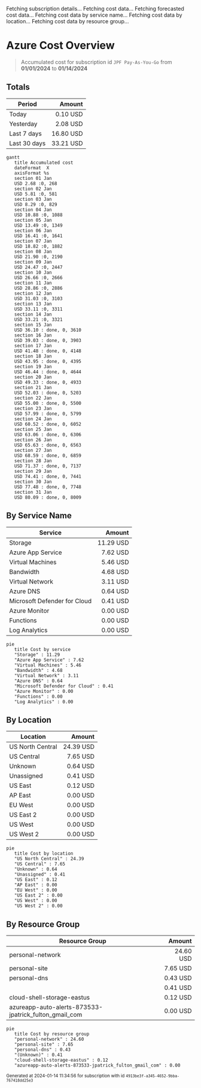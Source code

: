 Fetching subscription details...
Fetching cost data...
Fetching forecasted cost data...
Fetching cost data by service name...
Fetching cost data by location...
Fetching cost data by resource group...
# Azure Cost Overview

> Accumulated cost for subscription id `JPF Pay-As-You-Go` from **01/01/2024** to **01/14/2024**

## Totals

|Period|Amount|
|---|---:|
|Today|0.10 USD|
|Yesterday|2.08 USD|
|Last 7 days|16.80 USD|
|Last 30 days|33.21 USD|

```mermaid
gantt
   title Accumulated cost
   dateFormat  X
   axisFormat %s
   section 01 Jan
   USD 2.68 :0, 268
   section 02 Jan
   USD 5.81 :0, 581
   section 03 Jan
   USD 8.29 :0, 829
   section 04 Jan
   USD 10.88 :0, 1088
   section 05 Jan
   USD 13.49 :0, 1349
   section 06 Jan
   USD 16.41 :0, 1641
   section 07 Jan
   USD 18.82 :0, 1882
   section 08 Jan
   USD 21.90 :0, 2190
   section 09 Jan
   USD 24.47 :0, 2447
   section 10 Jan
   USD 26.66 :0, 2666
   section 11 Jan
   USD 28.86 :0, 2886
   section 12 Jan
   USD 31.03 :0, 3103
   section 13 Jan
   USD 33.11 :0, 3311
   section 14 Jan
   USD 33.21 :0, 3321
   section 15 Jan
   USD 36.10 : done, 0, 3610
   section 16 Jan
   USD 39.03 : done, 0, 3903
   section 17 Jan
   USD 41.48 : done, 0, 4148
   section 18 Jan
   USD 43.95 : done, 0, 4395
   section 19 Jan
   USD 46.44 : done, 0, 4644
   section 20 Jan
   USD 49.33 : done, 0, 4933
   section 21 Jan
   USD 52.03 : done, 0, 5203
   section 22 Jan
   USD 55.00 : done, 0, 5500
   section 23 Jan
   USD 57.99 : done, 0, 5799
   section 24 Jan
   USD 60.52 : done, 0, 6052
   section 25 Jan
   USD 63.06 : done, 0, 6306
   section 26 Jan
   USD 65.63 : done, 0, 6563
   section 27 Jan
   USD 68.59 : done, 0, 6859
   section 28 Jan
   USD 71.37 : done, 0, 7137
   section 29 Jan
   USD 74.41 : done, 0, 7441
   section 30 Jan
   USD 77.48 : done, 0, 7748
   section 31 Jan
   USD 80.09 : done, 0, 8009
```

## By Service Name

|Service|Amount|
|---|---:|
|Storage|11.29 USD|
|Azure App Service|7.62 USD|
|Virtual Machines|5.46 USD|
|Bandwidth|4.68 USD|
|Virtual Network|3.11 USD|
|Azure DNS|0.64 USD|
|Microsoft Defender for Cloud|0.41 USD|
|Azure Monitor|0.00 USD|
|Functions|0.00 USD|
|Log Analytics|0.00 USD|

```mermaid
pie
   title Cost by service
   "Storage" : 11.29
   "Azure App Service" : 7.62
   "Virtual Machines" : 5.46
   "Bandwidth" : 4.68
   "Virtual Network" : 3.11
   "Azure DNS" : 0.64
   "Microsoft Defender for Cloud" : 0.41
   "Azure Monitor" : 0.00
   "Functions" : 0.00
   "Log Analytics" : 0.00
```

## By Location

|Location|Amount|
|---|---:|
|US North Central|24.39 USD|
|US Central|7.65 USD|
|Unknown|0.64 USD|
|Unassigned|0.41 USD|
|US East|0.12 USD|
|AP East|0.00 USD|
|EU West|0.00 USD|
|US East 2|0.00 USD|
|US West|0.00 USD|
|US West 2|0.00 USD|

```mermaid
pie
   title Cost by location
   "US North Central" : 24.39
   "US Central" : 7.65
   "Unknown" : 0.64
   "Unassigned" : 0.41
   "US East" : 0.12
   "AP East" : 0.00
   "EU West" : 0.00
   "US East 2" : 0.00
   "US West" : 0.00
   "US West 2" : 0.00
```

## By Resource Group

|Resource Group|Amount|
|---|---:|
|personal-network|24.60 USD|
|personal-site|7.65 USD|
|personal-dns|0.43 USD|
||0.41 USD|
|cloud-shell-storage-eastus|0.12 USD|
|azureapp-auto-alerts-873533-jpatrick_fulton_gmail_com|0.00 USD|

```mermaid
pie
   title Cost by resource group
   "personal-network" : 24.60
   "personal-site" : 7.65
   "personal-dns" : 0.43
   "(Unknown)" : 0.41
   "cloud-shell-storage-eastus" : 0.12
   "azureapp-auto-alerts-873533-jpatrick_fulton_gmail_com" : 0.00
```

<sup>Generated at 2024-01-14 11:34:56 for subscription with id `4913be3f-a345-4652-9bba-767418dd25e3`</sup>
